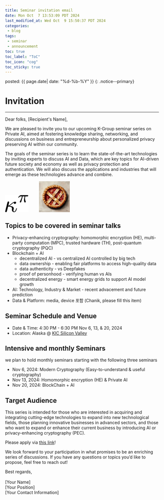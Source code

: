 ```yaml
---
title: Seminar invitation email
date: Mon Oct  7 13:53:09 PDT 2024
last_modified_at: Wed Oct  9 15:50:37 PDT 2024
categories:
 - blog
tags:
 - seminar
 - announcement
toc: true
toc_label: "ToC"
toc_icon: "cog"
toc_sticky: true
---
```


<head>
	<link rel="stylesheet" href="/resource/styles.css">
</head>

posted: {{ page.date| date: "%d-%b-%Y" }}
{: .notice--primary}


<h1 id="iniviation">Invitation</h1>

<hr>
Dear folks, [Recipient's Name],

We are pleased to invite you to our upcoming K-Group seminar series on Private AI, aimed at fostering knowledge sharing, networking, and discussions on business and entrepreneurship about personalized privacy preserving AI within our community.

The goals of the seminar series is to learn the state-of-the-art technologies by inviting experts to discuss AI and Data, which are key topics for AI-driven future society and economy as well as privacy protection and authentication. We will also discuss the applications and industries that will emerge as these technologies advance and combine.


<div class="centered-container">
<img width="15%" src="/assets/images/kappa-to-pi.png">
&nbsp;
&nbsp;
&nbsp;
&nbsp;
<img width="20%" src="/assets/images/pie.png">
</div>

<h2 id="topics">
	Topics to be covered in seminar talks
</h2>

<ul>
<li>
	Privacy-enhancing cryptography: homomorphic encryption (HE), multi-party computation (MPC), trusted hardware (TH), post-quantum cryptography (PQC)
</li>
<li>
	Blockchain + AI
	<ul>
	<li>
		decentralized AI - vs centralized AI controlled by big tech
	</li>
	<li>
		data ownership - enabling fair platforms to access high-quality data
	</li>
	<li>
		data authenticity - vs Deepfakes
	</li>
	<li>
		proof of personhood - verifying human vs AIs
	</li>
	<li>
		decentralized energy - smart energy grids to support AI model growth
	</li>
	</ul>
</li>
<li>
	AI: Technology, Industry &amp; Market - recent advacement and future prediction
</li>
<li>
	Data & Platform: media, device 포함 (Chanik, please fill this item)
</li>
</ul>

<h2 id="time-and-venue">
	Seminar Schedule and Venue
</h2>

<ul>
<li>
	Date & Time: 4:30 PM - 6:30 PM Nov 6, 13, & 20, 2024
</li>
<li>
Location: Alaska @ <a href="https://maps.app.goo.gl/5rVTWcxBU8VmXhXq9">KIC Silicon Valley</a>
</li>
</ul>

<h2 id="seminar-schedules">
	Intensive and monthly Seminars
</h2>
we plan to hold monthly seminars starting with the following three seminars
<ul>
<li>
	Nov 6, 2024: Modern Cryptography (Easy-to-understand &amp; useful cryptography)
</li>
<li>
	Nov 13, 2024: Homomorphic encryption (HE) &amp; Private AI
</li>
<li>
	Nov 20, 2024: BlockChain + AI
</li>
</ul>

<h2 id="target-audience">
	Target Audience
</h2>

<p>
	This series is intended for those who are interested in acquiring and integrating cutting-edge technologies to expand into new technological fields, those planning innovative businesses in advanced sectors, and those who want to expand or enhance their current business by introducing AI or privacy-enhancing cryptography (PEC).
</p>

<p>
	Please apply via <a href="https://forms.gle/hgCWjWSL22VW7amT9">this link</a>!
</p>

<p>
	We look forward to your participation in what promises to be an enriching series of discussions. If you have any questions or topics you’d like to propose, feel free to reach out!
</p>


<p>
Best regards,

<br>
<br>
[Your Name]
<br>
[Your Position]
<br>
[Your Contact Information]
</p>

